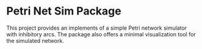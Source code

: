 # Petri Net Sim Package

This project provides an implements of a simple Petri network simulator with inhibitory arcs. 
The package also offers a minimal visualization tool for the simulated network.

